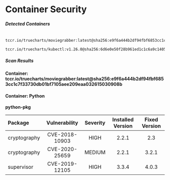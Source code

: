 # Container Security

##### Detected Containers

          tccr.io/truecharts/moviegrabber:latest@sha256:e9f6a444b2df94fbf6853cc1c7f33730db01bf7105aee209eaa032615030908b
          tccr.io/truecharts/kubectl:v1.26.0@sha256:6d6e0e50f28b961ed1c1c6a9c140553238641591fbdc9ac7c1a348636f78c552

##### Scan Results

**Container: tccr.io/truecharts/moviegrabber:latest@sha256:e9f6a444b2df94fbf6853cc1c7f33730db01bf7105aee209eaa032615030908b**

#### Container: Python
    

**python-pkg**

      
| Package         |    Vulnerability   |   Severity  |  Installed Version | Fixed Version |
|:----------------|:------------------:|:-----------:|:------------------:|:-------------:|
| cryptography         |    CVE-2018-10903   |   HIGH  |  2.2.1 | 2.3 |
| cryptography         |    CVE-2020-25659   |   MEDIUM  |  2.2.1 | 3.2.1 |
| supervisor         |    CVE-2019-12105   |   HIGH  |  3.3.4 | 4.0.3 |

